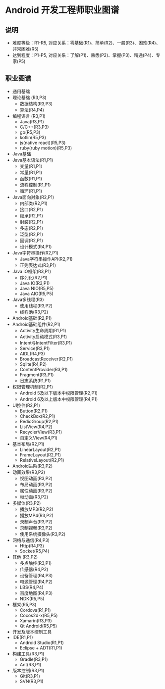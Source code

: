 # Android 开发工程师职业图谱

## 说明

- 难度等级：R1-R5, 对应关系：零基础(R1)、简单(R2)、一般(R3)、困难(R4)、非常困难(R5)
- 达到程度：P1-P5, 对应关系：了解(P1)、熟悉(P2)、掌握(P3)、精通(P4)、专家(P5)

## 职业图谱


- 通用基础
 - 理论基础 (R3,P3)
     - 数据结构(R3,P3)
     - 算法(R4,P4)
 - 编程语言 (R3,P1)
     - Java(R3,P1)
     - C/C++(R3,P3)
     - go(R5,P3)
     - kotlin(R5,P3)
     - js(native react)(R5,P3)
     - ruby(ruby motion)(R5,P3)
- Java基础
 - Java基本语法(R1,P1)
     - 变量(R1,P1）
     - 常量(R1,P1)
     - 函数(R1,P1)
     - 流程控制(R1,P1)
     - 循环(R1,P1)
 - Java面向对象(R2,P1)
     - 内部类(R2,P1)
     - 接口(R2,P1)
     - 继承(R2,P1)
     - 封装(R2,P1)
     - 多态(R2,P1)
     - 泛型(R2,P1)
     - 回调(R2,P1)
     - 设计模式(R4,P1)
 - Java字符串操作(R2,P1)
     - Java字符串操作API(R2,P1)
     - 正则表达式(R3,P1)
 - Java IO框架(R3,P1)
     - 序列化(R2,P1)
     - Java IO(R3,P1)
     - Java NIO(R5,P5)
     - Java AIO(R5,P5)
 - Java多线程(R3)
     - 使用线程(R3,P2)
     - 线程池(R3,P2)
- Android基础(R2,P1)
 - Android基础组件(R2,P1)
     - Activity生命周期(R1,P1)
     - Activity启动模式(R3,P1)
     - Intent与IntentFilter(R3,P1)
     - Service(R3,P1)
     - AIDL(R4,P3)
     - BroadcastReceiver(R2,P1)
     - Sqlite(R4,P2)
     - ContentProvider(R3,P1)
     - Fragment(R3,P1)
     - 日志系统(R1,P1)
 - 权限管理机制(R2,P1)
     - Android 5及以下版本中权限管理(R2,P1)
     - Android 6及以上版本中权限管理(R4,P1)
 - UI控件(R2,P1)
     - Button(R2,P1)
     - CheckBox(R2,P1)
     - RedioGroup(R2,P1)
     - ListView(R4,P2)
     - RecyclerView(R3,P1)
     - 自定义View(R4,P1)
 - 基本布局(R2,P1)
     - LinearLayout(R2,P1)
     - FrameLayout(R2,P1)
     - RelativeLayout(R2,P1)
- Android进阶(R3,P2)
 - 动画效果(R3,P2)
     - 视图动画(R3,P2)
     - 布局动画(R3,P2)
     - 属性动画(R3,P2)
     - 帧动画(R3,P2)
 - 多媒体(R3,P2)
     - 播放MP3(R2,P2)
     - 播放MP4(R3,P2)
     - 录制声音(R3,P2)
     - 录制视频(R3,P2)
     - 使用系统摄像头(R3,P2)
 - 网络与通信(R4,P3)
     - Http(R4,P3)
     - Socket(R5,P4)
 - 其他 (R3,P2)
     - 多点触控(R3,P1)
     - 传感器(R4,P2)
     - 设备管理(R4,P3)
     - 电源管理(R4,P2)
     - LBS(R4,P4)
     - 百度地图(R4,P3)
     - NDK(R5,P5)
 - 框架(R5,P3)
     - Cordova(R1,P1)
     - Cocos2d-x(R5,P5)
     - Xamarin(R3,P3)
     - Qt Android(R5,P5)
- 开发及版本控制工具
 - IDE(R1,P1)
     - Android Studio(R1,P1)
     - Eclipse + ADT(R1,P1)
 - 构建工具(R3,P1)
     - Gradle(R3,P1)
     - Ant(R3,P1)
 - 版本控制(R3,P1)
     - Git(R3,P1)
     - SVN(R3,P1)